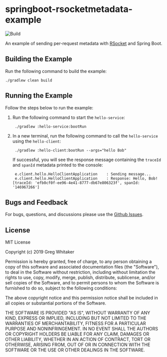 # springboot-rsocketmetadata-example
![Build](https://github.com/gregwhitaker/springboot-rsocketmetadata-example/workflows/Build/badge.svg)

An example of sending per-request metadata with [RSocket](http://rsocket.io) and Spring Boot.

## Building the Example
Run the following command to build the example:

    ./gradlew clean build

## Running the Example
Follow the steps below to run the example:

1. Run the following command to start the `hello-service`:

        ./gradlew :hello-service:bootRun
        
2. In a new terminal, run the following command to call the `hello-service` using the `hello-client`:

        ./gradlew :hello-client:bootRun --args="hello Bob"

    If successful, you will see the response message containing the `traceId` and `spanId` metadata printed to the console:

        e.client.hello.HelloClientApplication    : Sending message...
        e.client.hello.HelloClientApplication    : Response: Hello, Bob! [traceId: 'efb0cf0f-ee96-4e41-8777-db67e806323f', spanId: '146967266']
        
## Bugs and Feedback
For bugs, questions, and discussions please use the [Github Issues](https://github.com/gregwhitaker/springboot-rsocketmetadata-example/issues).

## License
MIT License

Copyright (c) 2019 Greg Whitaker

Permission is hereby granted, free of charge, to any person obtaining a copy
of this software and associated documentation files (the "Software"), to deal
in the Software without restriction, including without limitation the rights
to use, copy, modify, merge, publish, distribute, sublicense, and/or sell
copies of the Software, and to permit persons to whom the Software is
furnished to do so, subject to the following conditions:

The above copyright notice and this permission notice shall be included in all
copies or substantial portions of the Software.

THE SOFTWARE IS PROVIDED "AS IS", WITHOUT WARRANTY OF ANY KIND, EXPRESS OR
IMPLIED, INCLUDING BUT NOT LIMITED TO THE WARRANTIES OF MERCHANTABILITY,
FITNESS FOR A PARTICULAR PURPOSE AND NONINFRINGEMENT. IN NO EVENT SHALL THE
AUTHORS OR COPYRIGHT HOLDERS BE LIABLE FOR ANY CLAIM, DAMAGES OR OTHER
LIABILITY, WHETHER IN AN ACTION OF CONTRACT, TORT OR OTHERWISE, ARISING FROM,
OUT OF OR IN CONNECTION WITH THE SOFTWARE OR THE USE OR OTHER DEALINGS IN THE
SOFTWARE.
